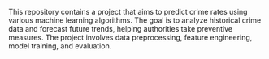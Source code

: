 This repository contains a project that aims to predict crime rates using various machine learning algorithms. The goal is to analyze historical crime data and forecast future trends, helping authorities take preventive measures. The project involves data preprocessing, feature engineering, model training, and evaluation.
